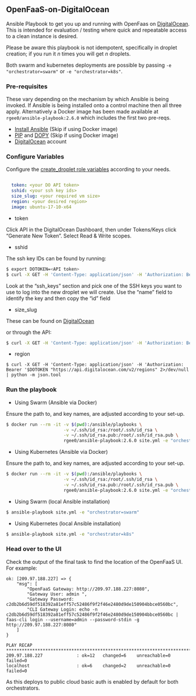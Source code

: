 ## OpenFaaS-on-DigitalOcean

Ansible Playbook to get you up and running with OpenFaas on [DigitalOcean](https://m.do.co/c/2962aa9e56a1).  This is intended for evaluation / testing where quick and repeatable access to a clean instance is desired.

Please be aware this playbook is not idempotent, specifically in droplet creation; if you run it _n_ times you will get _n_ droplets.

Both swarm and kubernetes deployments are possible by passing `-e "orchestrator=swarm"` or `-e "orchestrator=k8s"`. 

### Pre-requisites

These vary depending on the mechanism by which Ansible is being invoked.  If Ansible is being installed onto a control machine then all three apply.  Alternatively a Docker image has been made available at `rgee0/ansible-playbook:2.6.0` which includes the first two pre-reqs.

* [Install Ansible](http://docs.ansible.com/ansible/latest/installation_guide/intro_installation.html) (Skip if using Docker image)
* [PIP](https://pip.pypa.io/en/stable/installing/) and [DOPY](https://pypi.org/project/dopy) (Skip if using Docker image)
* [DigitalOcean](https://m.do.co/c/2962aa9e56a1) account

### Configure Variables

Configure the [create_droplet role variables](create_droplet/vars/main.yml) according to your needs.

```yml

  token: <your DO API token>
  sshid: <your ssh key ids>
  size_slug: <your required vm size>
  region: <your desired region>
  image: ubuntu-17-10-x64

```

* token

Click API in the DigitalOcean Dashboard, then under Tokens/Keys click “Generate New Token”.  Select Read & Write scopes.

* sshid

The ssh key IDs can be found by running:
```sh
$ export DOTOKEN=<API token>
$ curl -X GET -H 'Content-Type: application/json' -H 'Authorization: Bearer '$DOTOKEN "https://api.digitalocean.com/v2/account/keys" 2>/dev/null | python -m json.tool
```
Look at the “ssh_keys” section and pick one of the SSH keys you want to use to log into the new droplet we will create. Use the “name” field to identify the key and then copy the “id” field

* size_slug

These can be found on [DigitalOcean](https://developers.digitalocean.com/documentation/changelog/api-v2/new-size-slugs-for-droplet-plan-changes/)

or through the API:
```sh
$ curl -X GET -H 'Content-Type: application/json' -H 'Authorization: Bearer '$DOTOKEN "https://api.digitalocean.com/v2/sizes" 2>/dev/null | python -m json.tool
```

* region

```
$ curl -X GET -H 'Content-Type: application/json' -H 'Authorization: Bearer '$DOTOKEN "https://api.digitalocean.com/v2/regions" 2>/dev/null | python -m json.tool
```

### Run the playbook

* Using Swarm (Ansible via Docker)

Ensure the path to, and key names, are adjusted according to your set-up.

```sh
$ docker run --rm -it -v $(pwd):/ansible/playbooks \
                      -v ~/.ssh/id_rsa:/root/.ssh/id_rsa \
                      -v ~/.ssh/id_rsa.pub:/root/.ssh/id_rsa.pub \
                      rgee0/ansible-playbook:2.6.0 site.yml -e "orchestrator=swarm"
```

* Using Kubernetes (Ansible via Docker)

Ensure the path to, and key names, are adjusted according to your set-up.

```sh
$ docker run --rm -it -v $(pwd):/ansible/playbooks \
                      -v ~/.ssh/id_rsa:/root/.ssh/id_rsa \
                      -v ~/.ssh/id_rsa.pub:/root/.ssh/id_rsa.pub \
                      rgee0/ansible-playbook:2.6.0 site.yml -e "orchestrator=k8s"
```

* Using Swarm (local Ansible installation)
```sh
$ ansible-playbook site.yml -e "orchestrator=swarm"
```

* Using Kubernetes (local Ansible installation)
```sh
$ ansible-playbook site.yml -e "orchestrator=k8s"
```

### Head over to the UI

Check the output of the final task to find the location of the OpenFaaS UI.  For example:
```
ok: [209.97.188.227] => {
    "msg": [
        "OpenFaaS Gateway: http://209.97.188.227:8080",
        "Gateway User: admin ",
        "Gateway Password: c2db2b6d59df518392a81eff57c52486f9f2f46e2480d9de150904bbce0560bc",
        "CLI Gateway Login: echo -n c2db2b6d59df518392a81eff57c52486f9f2f46e2480d9de150904bbce0560bc | faas-cli login --username=admin --password-stdin -g http://209.97.188.227:8080"
    ]
}

PLAY RECAP **************************************************************************************************************************
209.97.188.227             : ok=12   changed=6    unreachable=0    failed=0
localhost                  : ok=6    changed=2    unreachable=0    failed=0
```

As this deploys to public cloud basic auth is enabled by default for both orchestrators.
